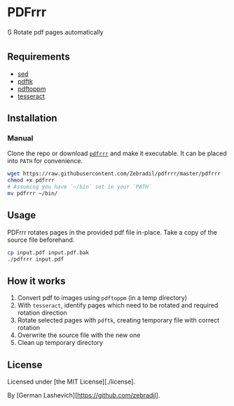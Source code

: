 # PDFrrr

🔃 Rotate pdf pages automatically

## Requirements

- [sed](https://www.gnu.org/software/sed/)
- [pdftk](https://www.pdflabs.com/tools/pdftk-the-pdf-toolkit/)
- [pdftoppm](https://poppler.freedesktop.org/)
- [tesseract](https://github.com/tesseract-ocr/tesseract)

## Installation

### Manual

Clone the repo or download [`pdfrrr`](./pdfrrr) and make it executable.
It can be placed into `PATH` for convenience.

```sh
wget https://raw.githubusercontent.com/Zebradil/pdfrrr/master/pdfrrr
chmod +x pdfrrr
# Assuming you have `~/bin` set in your `PATH`
mv pdfrrr ~/bin/
```

## Usage

PDFrrr rotates pages in the provided pdf file in-place. Take a copy of the source file beforehand.

```sh
cp input.pdf input.pdf.bak
./pdfrrr input.pdf
```

## How it works

1. Convert pdf to images using `pdftoppm` (in a temp directory)
2. With `tesseract`, identify pages which need to be rotated and required rotation direction
3. Rotate selected pages with `pdftk`, creating temporary file with correct rotation
4. Overwrite the source file with the new one
5. Clean up temporary directory

## License

Licensed under [the MIT License][./license].

By [German Lashevich][https://github.com/zebradil].
